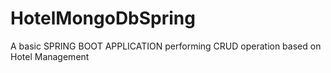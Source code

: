 # HotelMongoDbSpring
A basic SPRING BOOT APPLICATION performing CRUD operation based on Hotel Management
